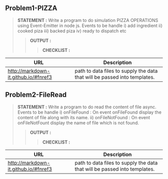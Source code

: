 ## Problem1-PIZZA
> __STATEMENT :__
Write a program to do simulation PIZZA OPERATIONS using Event-Emitter in node js. 
Events to be handle 
i) add ingredient ii) cooked piza iii) backed piza iv) ready to dispatch etc
>> __OUTPUT :__
> > > __CHECKLIST :__




| URL | Description |
| ------ | ----------- |
| http://markdown-it.github.io/#fnref3   | path to data files to supply the data that will be passed into templates. |


## Problem2-FileRead
> __STATEMENT :__
Write a program to do read the content of file async. 
Events to be handle 
i) onFileFound  : On event onFileFound display the content of file along with its name.
ii) onFileNotFound : On event onFileNotFount display the name of file which is not found.
>> __OUTPUT :__ 
> > > __CHECKLIST :__




| URL | Description |
| ------ | ----------- |
| http://markdown-it.github.io/#fnref3   | path to data files to supply the data that will be passed into templates. |
